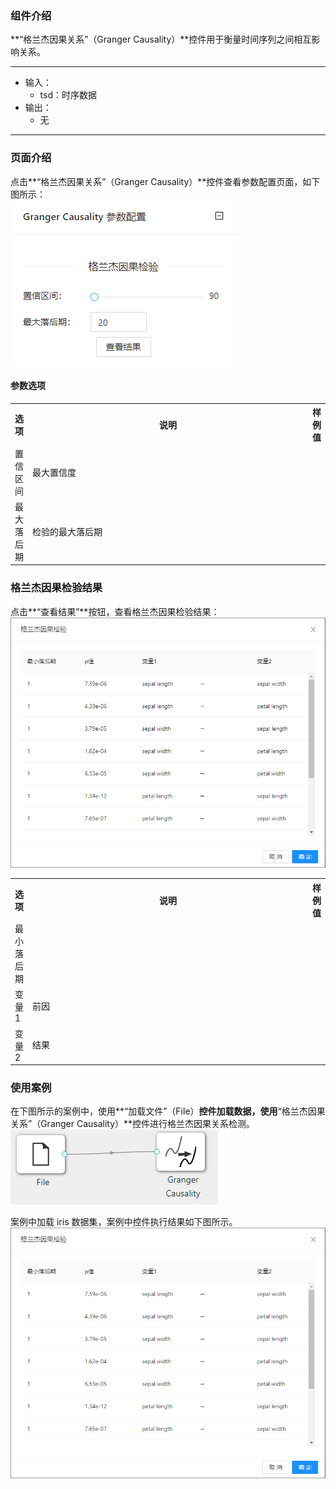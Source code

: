 ### 组件介绍
**“格兰杰因果关系”（Granger Causality）**控件用于衡量时间序列之间相互影响关系。

<hr/>

- 输入：
  - tsd：时序数据
- 输出：
  - 无

<hr/>


### 页面介绍
点击**“格兰杰因果关系”（Granger Causality）**控件查看参数配置页面，如下图所示：  
[ ![](/img/aistudio/time-series/granger-causality/param.png) ](/img/aistudio/time-series/granger-causality/param.png)

#### 参数选项
<table>
  <tr>
    <th>选项</th>
    <th width="650">说明</th>
    <th>样例值</th>
  </tr>
  <tr>
      <td>置信区间</td> 
      <td>
      最大置信度
      </td> 
      <td></td>
  </tr>
  <tr>
      <td>最大落后期</td> 
      <td>
      检验的最大落后期
      </td> 
      <td></td>
  </tr>
</table>

### 格兰杰因果检验结果
点击**“查看结果”**按钮，查看格兰杰因果检验结果：  
[ ![](/img/aistudio/time-series/granger-causality/visualization.png) ](/img/aistudio/time-series/granger-causality/visualization.png)


<table>
  <tr>
    <th>选项</th>
    <th width="650">说明</th>
    <th>样例值</th>
  </tr>
  <tr>
      <td>最小落后期</td> 
      <td>
      </td> 
      <td></td>
  </tr>
  <tr>
      <td>变量1</td> 
      <td>
      前因
      </td> 
      <td></td>
  </tr>
  <tr>
      <td>变量2</td> 
      <td>
      结果
      </td> 
      <td></td>
  </tr>
</table>

### 使用案例
在下图所示的案例中，使用**“加载文件”（File）**控件加载数据，使用**“格兰杰因果关系”（Granger Causality）**控件进行格兰杰因果关系检测。  
[ ![](/img/aistudio/time-series/granger-causality/workflow.png) ](/img/aistudio/time-series/granger-causality/workflow.png)

案例中加载 iris 数据集，案例中控件执行结果如下图所示。   
[ ![](/img/aistudio/time-series/granger-causality/workflow-result.png) ](/img/aistudio/time-series/granger-causality/workflow-result.png)